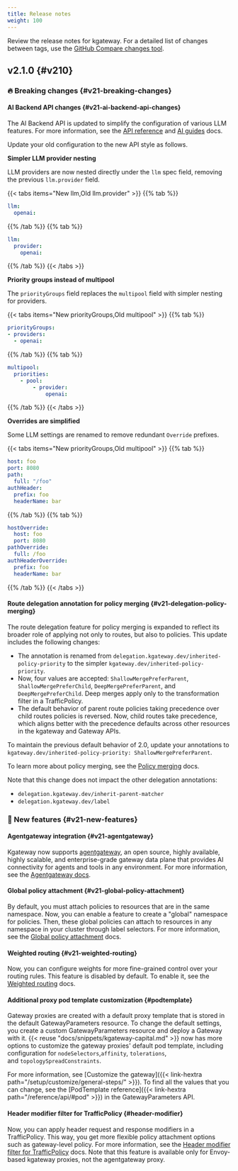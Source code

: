 ```yaml
---
title: Release notes
weight: 100
---
```


Review the release notes for kgateway. For a detailed list of changes between tags, use the [GitHub Compare changes tool](https://github.com/kgateway-dev/kgateway/compare/).

## v2.1.0 {#v210}

<!-- TODO release 2.1 
For more details, review the [GitHub release notes](https://github.com/kgateway-dev/kgateway/releases/tag/v2.1.0).-->

### 🔥 Breaking changes {#v21-breaking-changes}

#### AI Backend API changes {#v21-ai-backend-api-changes}

The AI Backend API is updated to simplify the configuration of various LLM features. For more information, see the [API reference](../api/#aibackend) and [AI guides](../../agentgateway/llm/) docs.

Update your old configuration to the new API style as follows.

**Simpler LLM provider nesting**

LLM providers are now nested directly under the `llm` spec field, removing the previous `llm.provider` field.

{{< tabs items="New llm,Old llm.provider" >}}
{{% tab %}}
```yaml
llm:
  openai:
```
{{% /tab %}}
{{% tab %}}
```yaml
llm:
  provider:
    openai:
```
{{% /tab %}}
{{< /tabs >}}


**Priority groups instead of multipool**

The `priorityGroups` field replaces the `multipool` field with simpler nesting for providers.

{{< tabs items="New priorityGroups,Old multipool" >}}
{{% tab %}}
```yaml
priorityGroups:
- providers:
  - openai:
```
{{% /tab %}}
{{% tab %}}
```yaml
multipool:
  priorities:
    - pool:
        - provider:
            openai:
```
{{% /tab %}}
{{< /tabs >}}

**Overrides are simplified**

Some LLM settings are renamed to remove redundant `Override` prefixes.

{{< tabs items="New priorityGroups,Old multipool" >}}
{{% tab %}}
```yaml
host: foo
port: 8080
path: 
  full: "/foo"
authHeader:
  prefix: foo
  headerName: bar
```
{{% /tab %}}
{{% tab %}}
```yaml
hostOverride:
  host: foo
  port: 8080
pathOverride:
  full: /foo
authHeaderOverride:
  prefix: foo
  headerName: bar
```
{{% /tab %}}
{{< /tabs >}}

#### Route delegation annotation for policy merging {#v21-delegation-policy-merging}

The route delegation feature for policy merging is expanded to reflect its broader role of applying not only to routes, but also to policies. This update includes the following changes:

* The annotation is renamed from `delegation.kgateway.dev/inherited-policy-priority` to the simpler `kgateway.dev/inherited-policy-priority`.
* Now, four values are accepted: `ShallowMergePreferParent`, `ShallowMergePreferChild`, `DeepMergePreferParent`, and `DeepMergePreferChild`. Deep merges apply only to the transformation filter in a TrafficPolicy.
* The default behavior of parent route policies taking precedence over child routes policies is reversed. Now, child routes take precedence, which aligns better with the precedence defaults across other resources in the kgateway and Gateway APIs.

To maintain the previous default behavior of 2.0, update your annotations to `kgateway.dev/inherited-policy-priority: ShallowMergePreferParent`.

To learn more about policy merging, see the [Policy merging](../../about/policies/merging/) docs.

Note that this change does not impact the other delegation annotations:
* `delegation.kgateway.dev/inherit-parent-matcher`
* `delegation.kgateway.dev/label`

### 🌟 New features {#v21-new-features}

#### Agentgateway integration {#v21-agentgateway}

Kgateway now supports [agentgateway](https://agentgateway.dev/), an open source, highly available, highly scalable, and enterprise-grade gateway data plane that provides AI connectivity for agents and tools in any environment. For more information, see the [Agentgateway docs](../../agentgateway/).

#### Global policy attachment {#v21-global-policy-attachment}

By default, you must attach policies to resources that are in the same namespace. Now, you can enable a feature to create a "global" namespace for policies. Then, these global policies can attach to resources in any namespace in your cluster through label selectors. For more information, see the [Global policy attachment](../../about/policies/global-attachment/) docs.

#### Weighted routing {#v21-weighted-routing}

Now, you can configure weights for more fine-grained control over your routing rules. This feature is disabled by default. To enable it, see the [Weighted routing](/docs/traffic-management/weighted-routes/) docs.

#### Additional proxy pod template customization {#podtemplate}

Gateway proxies are created with a default proxy template that is stored in the default GatewayParameters resource. To change the default settings, you create a custom GatewayParameters resource and deploy a Gateway with it. {{< reuse "docs/snippets/kgateway-capital.md" >}} now has more options to customize the gateway proxies' default pod template, including configuration for `nodeSelectors`,`affinity`, `tolerations`, and `topologySpreadConstraints`.

For more information, see [Customize the gateway]({{< link-hextra path="/setup/customize/general-steps/" >}}). To find all the values that you can change, see the [PodTemplate reference]({{< link-hextra path="/reference/api/#pod" >}}) in the GatewayParameters API.

#### Header modifier filter for TrafficPolicy {#header-modifier}

Now, you can apply header request and response modifiers in a TrafficPolicy. This way, you get more flexible policy attachment options such as gateway-level policy. For more information, see the [Header modifier filter for TrafficPolicy](../../traffic-management/header-control/) docs. Note that this feature is available only for Envoy-based kgateway proxies, not the agentgateway proxy.

<!-- TODO release 2.1

### ⚒️ Installation changes {#v2.1-installation-changes}

### 🔄 Feature changes {#v2.1-feature-changes}

### 🗑️ Deprecated or removed features {#v2.1-removed-features}

### 🚧 Known issues {#v2.1-known-issues}
-->
